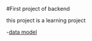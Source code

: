 #First project of backend


this project is a learning project

-[data model](https://app.eraser.io/workspace/mH3JIPoBcSLARmAH4SDk)